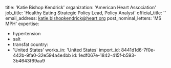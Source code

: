 title: 'Katie Bishop Kendrick'
organization: 'American Heart Association'
job_title: 'Healthy Eating Strategic Policy Lead, Policy Analyst'
official_title: ''
email_address: katie.bishopkendrick@heart.org
post_nominal_letters: 'MS MPH'
expertise:
  - hypertension
  - salt
  - transfat
country:
  - 'United States'
works_in: 'United States'
import_id: 8441d1d6-7f0e-442b-9fa0-32e594a4e4bb
id: 1edf067e-1842-415f-b593-3b4643f69aa9
